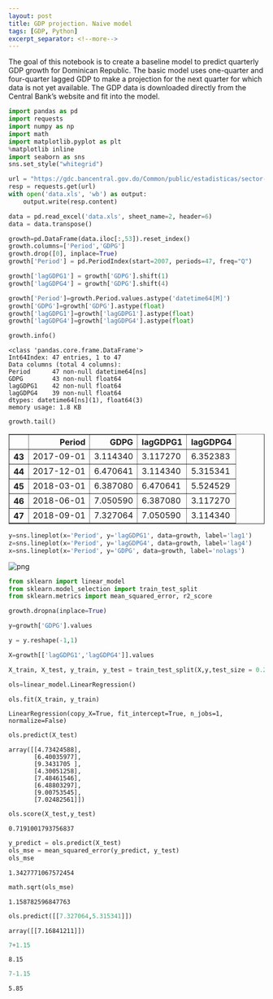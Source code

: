 ```yaml
---
layout: post
title: GDP projection. Naive model
tags: [GDP, Python]
excerpt_separator: <!--more-->
---
```

The goal of this notebook is to create a baseline model to predict quarterly GDP growth for Dominican Republic. The basic model uses one-quarter and four-quarter lagged GDP to make a projection for the next quarter for which data is not yet available. The GDP data is downloaded directly from the Central Bank’s website and fit into the model. 
<!--more-->
```python
import pandas as pd
import requests
import numpy as np
import math
import matplotlib.pyplot as plt
%matplotlib inline
import seaborn as sns
sns.set_style("whitegrid")
```


```python
url = "https://gdc.bancentral.gov.do/Common/public/estadisticas/sector-real/documents/pib_gasto_2007.xls"
resp = requests.get(url)
with open('data.xls', 'wb') as output:
    output.write(resp.content)
```


```python
data = pd.read_excel('data.xls', sheet_name=2, header=6)
data = data.transpose()
```


```python
growth=pd.DataFrame(data.iloc[:,53]).reset_index()
growth.columns=['Period','GDPG']
growth.drop([0], inplace=True)
growth['Period'] = pd.PeriodIndex(start=2007, periods=47, freq="Q")
```


```python
growth['lagGDPG1'] = growth['GDPG'].shift(1)
growth['lagGDPG4'] = growth['GDPG'].shift(4)
```


```python
growth['Period']=growth.Period.values.astype('datetime64[M]')
growth['GDPG']=growth['GDPG'].astype(float)
growth['lagGDPG1']=growth['lagGDPG1'].astype(float)
growth['lagGDPG4']=growth['lagGDPG4'].astype(float)
```


```python
growth.info()
```

    <class 'pandas.core.frame.DataFrame'>
    Int64Index: 47 entries, 1 to 47
    Data columns (total 4 columns):
    Period      47 non-null datetime64[ns]
    GDPG        43 non-null float64
    lagGDPG1    42 non-null float64
    lagGDPG4    39 non-null float64
    dtypes: datetime64[ns](1), float64(3)
    memory usage: 1.8 KB



```python
growth.tail()
```




<div>
<style scoped>
    .dataframe tbody tr th:only-of-type {
        vertical-align: middle;
    }

    .dataframe tbody tr th {
        vertical-align: top;
    }

    .dataframe thead th {
        text-align: right;
    }
</style>
<table border="1" class="dataframe">
  <thead>
    <tr style="text-align: right;">
      <th></th>
      <th>Period</th>
      <th>GDPG</th>
      <th>lagGDPG1</th>
      <th>lagGDPG4</th>
    </tr>
  </thead>
  <tbody>
    <tr>
      <th>43</th>
      <td>2017-09-01</td>
      <td>3.114340</td>
      <td>3.117270</td>
      <td>6.352383</td>
    </tr>
    <tr>
      <th>44</th>
      <td>2017-12-01</td>
      <td>6.470641</td>
      <td>3.114340</td>
      <td>5.315341</td>
    </tr>
    <tr>
      <th>45</th>
      <td>2018-03-01</td>
      <td>6.387080</td>
      <td>6.470641</td>
      <td>5.524529</td>
    </tr>
    <tr>
      <th>46</th>
      <td>2018-06-01</td>
      <td>7.050590</td>
      <td>6.387080</td>
      <td>3.117270</td>
    </tr>
    <tr>
      <th>47</th>
      <td>2018-09-01</td>
      <td>7.327064</td>
      <td>7.050590</td>
      <td>3.114340</td>
    </tr>
  </tbody>
</table>
</div>




```python
y=sns.lineplot(x='Period', y='lagGDPG1', data=growth, label='lag1')
z=sns.lineplot(x='Period', y='lagGDPG4', data=growth, label='lag4')
x=sns.lineplot(x='Period', y='GDPG', data=growth, label='nolags')

```


![png]("/assets/img/output_8_0.png")



```python
from sklearn import linear_model
from sklearn.model_selection import train_test_split
from sklearn.metrics import mean_squared_error, r2_score
```


```python
growth.dropna(inplace=True)
```


```python
y=growth['GDPG'].values
```


```python
y = y.reshape(-1,1)
```


```python
X=growth[['lagGDPG1','lagGDPG4']].values
```


```python
X_train, X_test, y_train, y_test = train_test_split(X,y,test_size = 0.2, random_state=42)
```


```python
ols=linear_model.LinearRegression()
```


```python
ols.fit(X_train, y_train)
```




    LinearRegression(copy_X=True, fit_intercept=True, n_jobs=1, normalize=False)




```python
ols.predict(X_test)
```




    array([[4.73424588],
           [6.40035977],
           [9.3431705 ],
           [4.30051258],
           [7.48461546],
           [6.48803297],
           [9.00753545],
           [7.02482561]])




```python
ols.score(X_test,y_test)
```




    0.7191001793756837




```python
y_predict = ols.predict(X_test)
ols_mse = mean_squared_error(y_predict, y_test)
ols_mse
```




    1.3427771067572454




```python
math.sqrt(ols_mse)
```




    1.158782596847763




```python
ols.predict([[7.327064,5.315341]])
```




    array([[7.16841211]])




```python
7+1.15
```




    8.15




```python
7-1.15
```




    5.85


